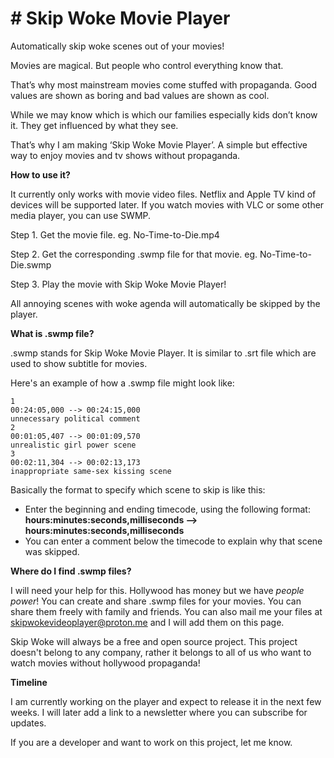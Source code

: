 # # Skip Woke Movie Player
Automatically skip woke scenes out of your movies!

Movies are magical. 
But people who control everything know that. 

That’s why most mainstream movies come stuffed with propaganda. 
Good values are shown as boring and bad values are shown as cool. 

While we may know which is which our families especially kids don’t know it. 
They get influenced by what they see. 

That’s why I am making ‘Skip Woke Movie Player’. 
A simple but effective way to enjoy movies and tv shows without propaganda.



**How to use it?**

It currently only works with movie video files. Netflix and Apple TV kind of devices will be supported later. 
If you watch movies with VLC or some other media player, you can use SWMP.

Step 1. Get the movie file. eg. No-Time-to-Die.mp4

Step 2. Get the corresponding .swmp file for that movie. eg. No-Time-to-Die.swmp

Step 3. Play the movie with Skip Woke Movie Player!

All annoying scenes with woke agenda will automatically be skipped by the player.


**What is .swmp file?**

.swmp stands for Skip Woke Movie Player. It is similar to .srt file which are used to show subtitle for movies.

Here's an example of how a .swmp file might look like:
```
1
00:24:05,000 --> 00:24:15,000
unnecessary political comment
2
00:01:05,407 --> 00:01:09,570
unrealistic girl power scene
3
00:02:11,304 --> 00:02:13,173
inappropriate same-sex kissing scene
```

Basically the format to specify which scene to skip is like this:
- Enter the beginning and ending timecode, using the following format: **hours:minutes:seconds,milliseconds –> hours:minutes:seconds,milliseconds**
- You can enter a comment below the timecode to explain why that scene was skipped.


**Where do I find .swmp files?**

I will need your help for this. Hollywood has money but we have *people power*!
You can create and share .swmp files for your movies. You can share them freely with family and friends.
You can also mail me your files at skipwokevideoplayer@proton.me and I will add them on this page.

Skip Woke will always be a free and open source project. This project doesn't belong to any company, rather it belongs to all of us who want to watch movies without hollywood propaganda!



**Timeline**

I am currently working on the player and expect to release it in the next few weeks. I will later add a link to a newsletter where you can subscribe for updates.

If you are a developer and want to work on this project, let me know.
